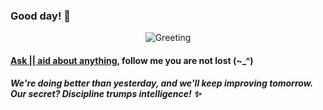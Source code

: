 
###   Good day! 👋

<p align="center">
  <img src="https://img.shields.io/static/v1?label=Greeting&message=Good%20Morning&color=brightgreen&logo=github" alt="Greeting">
</p>

####    <a href ="mailto:amicableycot@gmail.com"> Ask || aid about anything</a>, follow me you are not lost (~_^)
#####     We're doing better than yesterday, and we'll keep improving tomorrow. Our secret? Discipline trumps intelligence! ✨

<!--
- **lewiskirori/lewiskirori** is a ✨ _special_ ✨ repository!
- 🔭 I’m currently working on ...
- 👯 I’m looking to collaborate on ...
- 🤔 I’m looking for help with ...
- 💬 Ask me about ...
- 📫 How to reach me: ...
- 😄 Pronouns: ...
- ⚡ Fun fact: ...
- Avant-garde || forward-looking || progressive || revolutionary || ...
- Allied: in combination || working together with && Skilled craftsmanship allied to advanced technology.
- SOftware ARchitect ASpirant.
- The Future and the Present.
-->                                                     
